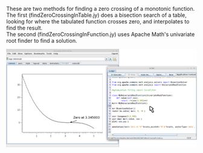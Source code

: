 These are two methods for finding a zero crossing of a monotonic function.  The
first (findZeroCrossingInTable.jy) does a bisection search of a table, looking 
for where the tabulated function crosses zero, and interpolates to find the result.  
The second (findZeroCrossingInFunction.jy) uses Apache Math's univariate root 
finder to find a solution.

<img src='20201030_151641.png'>
